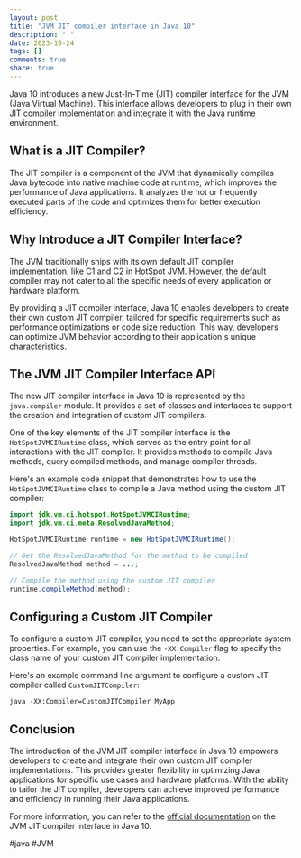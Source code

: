 ```yaml
---
layout: post
title: "JVM JIT compiler interface in Java 10"
description: " "
date: 2023-10-24
tags: []
comments: true
share: true
---
```


Java 10 introduces a new Just-In-Time (JIT) compiler interface for the JVM (Java Virtual Machine). This interface allows developers to plug in their own JIT compiler implementation and integrate it with the Java runtime environment. 

## What is a JIT Compiler?

The JIT compiler is a component of the JVM that dynamically compiles Java bytecode into native machine code at runtime, which improves the performance of Java applications. It analyzes the hot or frequently executed parts of the code and optimizes them for better execution efficiency.

## Why Introduce a JIT Compiler Interface?

The JVM traditionally ships with its own default JIT compiler implementation, like C1 and C2 in HotSpot JVM. However, the default compiler may not cater to all the specific needs of every application or hardware platform. 

By providing a JIT compiler interface, Java 10 enables developers to create their own custom JIT compiler, tailored for specific requirements such as performance optimizations or code size reduction. This way, developers can optimize JVM behavior according to their application's unique characteristics.

## The JVM JIT Compiler Interface API

The new JIT compiler interface in Java 10 is represented by the `java.compiler` module. It provides a set of classes and interfaces to support the creation and integration of custom JIT compilers. 

One of the key elements of the JIT compiler interface is the `HotSpotJVMCIRuntime` class, which serves as the entry point for all interactions with the JIT compiler. It provides methods to compile Java methods, query compiled methods, and manage compiler threads.

Here's an example code snippet that demonstrates how to use the `HotSpotJVMCIRuntime` class to compile a Java method using the custom JIT compiler:

```java
import jdk.vm.ci.hotspot.HotSpotJVMCIRuntime;
import jdk.vm.ci.meta.ResolvedJavaMethod;

HotSpotJVMCIRuntime runtime = new HotSpotJVMCIRuntime();

// Get the ResolvedJavaMethod for the method to be compiled
ResolvedJavaMethod method = ...;

// Compile the method using the custom JIT compiler
runtime.compileMethod(method);
```

## Configuring a Custom JIT Compiler

To configure a custom JIT compiler, you need to set the appropriate system properties. For example, you can use the `-XX:Compiler` flag to specify the class name of your custom JIT compiler implementation.

Here's an example command line argument to configure a custom JIT compiler called `CustomJITCompiler`:

```
java -XX:Compiler=CustomJITCompiler MyApp
```

## Conclusion

The introduction of the JVM JIT compiler interface in Java 10 empowers developers to create and integrate their own custom JIT compiler implementations. This provides greater flexibility in optimizing Java applications for specific use cases and hardware platforms. With the ability to tailor the JIT compiler, developers can achieve improved performance and efficiency in running their Java applications.

For more information, you can refer to the [official documentation](https://openjdk.java.net/projects/valhalla/jep-248.html) on the JVM JIT compiler interface in Java 10.

#java #JVM